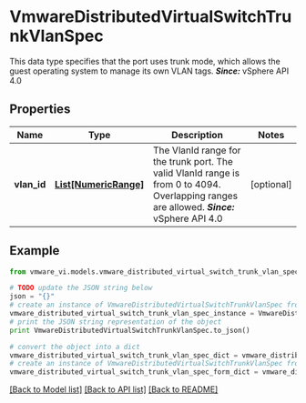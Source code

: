 # VmwareDistributedVirtualSwitchTrunkVlanSpec

This data type specifies that the port uses trunk mode, which allows the guest operating system to manage its own VLAN tags.  ***Since:*** vSphere API 4.0 

## Properties
Name | Type | Description | Notes
------------ | ------------- | ------------- | -------------
**vlan_id** | [**List[NumericRange]**](NumericRange.md) | The VlanId range for the trunk port.  The valid VlanId range is from 0 to 4094. Overlapping ranges are allowed.  ***Since:*** vSphere API 4.0  | [optional] 

## Example

```python
from vmware_vi.models.vmware_distributed_virtual_switch_trunk_vlan_spec import VmwareDistributedVirtualSwitchTrunkVlanSpec

# TODO update the JSON string below
json = "{}"
# create an instance of VmwareDistributedVirtualSwitchTrunkVlanSpec from a JSON string
vmware_distributed_virtual_switch_trunk_vlan_spec_instance = VmwareDistributedVirtualSwitchTrunkVlanSpec.from_json(json)
# print the JSON string representation of the object
print VmwareDistributedVirtualSwitchTrunkVlanSpec.to_json()

# convert the object into a dict
vmware_distributed_virtual_switch_trunk_vlan_spec_dict = vmware_distributed_virtual_switch_trunk_vlan_spec_instance.to_dict()
# create an instance of VmwareDistributedVirtualSwitchTrunkVlanSpec from a dict
vmware_distributed_virtual_switch_trunk_vlan_spec_form_dict = vmware_distributed_virtual_switch_trunk_vlan_spec.from_dict(vmware_distributed_virtual_switch_trunk_vlan_spec_dict)
```
[[Back to Model list]](../README.md#documentation-for-models) [[Back to API list]](../README.md#documentation-for-api-endpoints) [[Back to README]](../README.md)


